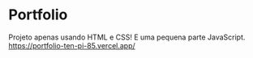 # Portfolio
Projeto apenas usando HTML e CSS!
E uma pequena parte JavaScript.
https://portfolio-ten-pi-85.vercel.app/
